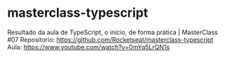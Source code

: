 # masterclass-typescript
Resultado da aula de TypeScript, o início, de forma prática | MasterClass #07
Repositorio: https://github.com/Rocketseat/masterclass-typescript
Aula: https://www.youtube.com/watch?v=0mYq5LrQN1s
